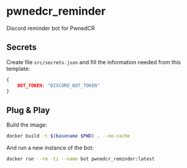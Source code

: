 # pwnedcr_reminder
Discord reminder bot for PwnedCR

## Secrets

Create file `src/secrets.json` and fill the information needed from this template:

```json
{
    BOT_TOKEN: "DISCORD_BOT_TOKEN"
}
```

## Plug & Play

Build the image:
```bash
docker build -t $(basename $PWD) . --no-cache
```

And run a new instance of the bot:
```bash
docker run --rm -ti --name bot pwnedcr_reminder:latest
```

